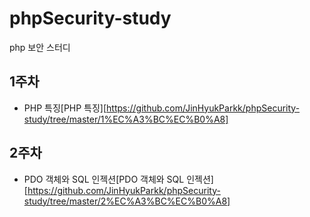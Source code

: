 # phpSecurity-study
php 보안 스터디


## 1주차 
 - PHP 특징[PHP 특징][https://github.com/JinHyukParkk/phpSecurity-study/tree/master/1%EC%A3%BC%EC%B0%A8]

## 2주차
 - PDO 객체와 SQL 인젝션[PDO 객체와 SQL 인젝션][https://github.com/JinHyukParkk/phpSecurity-study/tree/master/2%EC%A3%BC%EC%B0%A8]